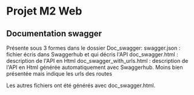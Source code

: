 Projet M2 Web
=============

Documentation swagger
---------------------
Présente sous 3 formes dans le dossier Doc_swagger:
swagger.json : fichier écris dans Swaggerhub et qui décris l'API
doc_swagger.html : description de l'API en Html
doc_swagger_with_urls.html : description de l'API en Html générée automatiquement avec Swaggerhub. Moins bien présentée mais indique les urls des routes

Les autres fichiers ont été générés avec doc_swagger.html.